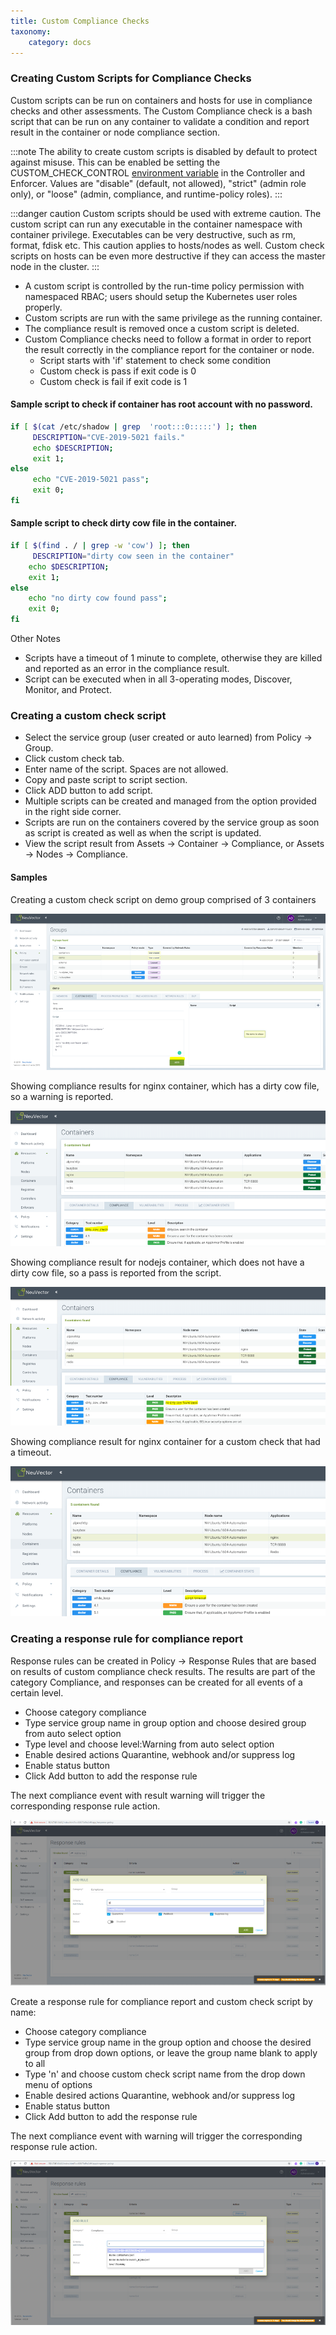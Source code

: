```yaml
---
title: Custom Compliance Checks
taxonomy:
    category: docs
---
```


### Creating Custom Scripts for Compliance Checks

Custom scripts can be run on containers and hosts for use in compliance checks and other assessments. The Custom Compliance check is a bash script that can be run on any container to validate a condition and report result in the container or node compliance section.

:::note
The ability to create custom scripts is disabled by default to protect against misuse. This can be enabled be setting the CUSTOM_CHECK_CONTROL [environment variable](/deploying/production/details#environment-variables) in the Controller and Enforcer. Values are "disable" (default, not allowed), "strict" (admin role only), or "loose" (admin, compliance, and runtime-policy roles).
:::

:::danger caution
Custom scripts should be used with extreme caution. The custom script can run any executable in the container namespace with container privilege. Executables can be very destructive, such as rm, format, fdisk etc. This caution applies to hosts/nodes as well. Custom check scripts on hosts can be even more destructive if they can access the master node in the cluster.
:::

+ A custom script is controlled by the run-time policy permission with namespaced RBAC; users should setup the Kubernetes user roles properly.
+ Custom scripts are run with the same privilege as the running container.
+ The compliance result is removed once a custom script is deleted.
+ Custom Compliance checks need to follow a format in order to report the result correctly in the compliance report for the container or node.
    - Script starts with 'if' statement to check some condition
    - Custom check is pass if exit code is 0
    - Custom check is fail if exit code is 1

#### Sample script to check if container has root account with no password.

```bash
if [ $(cat /etc/shadow | grep  'root:::0:::::') ]; then
     DESCRIPTION="CVE-2019-5021 fails."
     echo $DESCRIPTION;
     exit 1;
else
     echo "CVE-2019-5021 pass";
     exit 0;
fi
```

#### Sample script to check dirty cow file in the container.

```bash
if [ $(find . / | grep -w 'cow') ]; then
     DESCRIPTION="dirty cow seen in the container"
    echo $DESCRIPTION;
    exit 1;
else
    echo "no dirty cow found pass";
    exit 0;
fi
```

Other Notes

+ Scripts have a timeout of 1 minute to complete, otherwise they are killed and reported as an error in the compliance result.
+ Script can be executed when in all 3-operating modes, Discover, Monitor, and Protect.

### Creating a custom check script

+ Select the service group (user created or auto learned) from Policy -> Group.
+ Click custom check tab.
+ Enter name of the script. Spaces are not allowed.
+ Copy and paste script to script section.
+ Click ADD button to add script.
+ Multiple scripts can be created and managed from the option provided in the right side corner.
+ Scripts are run on the containers covered by the service group as soon as script is created as well as when the script is updated.
+ View the script result from Assets -> Container -> Compliance, or Assets -> Nodes -> Compliance.

#### Samples

Creating a custom check script on demo group comprised of 3 containers

![ComplianceDemo](compliance1.png)
 
Showing compliance results for nginx container, which has a dirty cow file, so a warning is reported.  

![ComplianceNginx](compliance2.png)

Showing compliance result for nodejs container, which does not have a dirty cow file, so a pass is reported from the script.

![ComplianceNodejs](compliance_nodejs.png)

Showing compliance result for nginx container for a custom check that had a timeout.
 
![ComplianceTimeout](compliance_timeout.png)

### Creating a response rule for compliance report 

Response rules can be created in Policy -> Response Rules that are based on results of custom compliance check results. The results are part of the category Compliance, and responses can be created for all events of a certain level.

+ Choose category compliance
+ Type service group name in group option and choose desired group from auto select option
+ Type level and choose level:Warning from auto select option
+ Enable desired actions Quarantine, webhook and/or suppress log
+ Enable status button
+ Click Add button to add the response rule

The next compliance event with result warning will trigger the corresponding response rule action.

![ComplianceResponse](compliance_response_1.png)

Create a response rule for compliance report and custom check script by name:

+ Choose category compliance
+ Type service group name in the group option and choose the desired group from drop down options, or leave the group name blank to apply to all
+ Type 'n' and choose custom check script name from the drop down menu of options
+ Enable desired actions Quarantine, webhook and/or suppress log
+ Enable status button
+ Click Add button to add the response rule

The next compliance event with warning will trigger the corresponding response rule action.

![ComplianceResponse](compliance_report_2.png)
